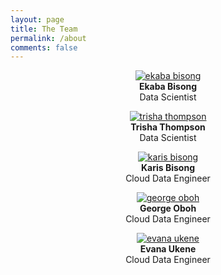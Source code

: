 ```yaml
---
layout: page
title: The Team
permalink: /about
comments: false
---
```


<div class="row justify-content-between">

<!-- <div class="col-md-12">

<p>This website is built with Jekyll and Mediumish template for Jekyll. It's for demonstration purposes, no real content can be found. Mediumish template for Jekyll is compatible with Github pages, in fact even this demo is created with Github Pages and hosted with Github.</p>

<br>
<br>

<h4 style="text-align: center">The Team</h4>

</div> -->

<div class="col-md-4">
<figure style="text-align: center">
<a target="_blank" href="http://ekababisong.org/"><img class="shadow-lg" src="{{site.baseurl}}/assets/images/ekaba.png" alt="ekaba bisong" /></a>
<figcaption> <b>Ekaba Bisong</b> <br> Data Scientist</figcaption>
</figure>
</div>

<div class="col-md-4">
<figure style="text-align: center">
<a target="_blank" href="https://trisha311.github.io/Portfolio/"><img class="shadow-lg" src="{{site.baseurl}}/assets/images/trisha.png" alt="trisha thompson" /></a>
<figcaption> <b>Trisha Thompson</b> <br> Data Scientist</figcaption>
</figure>
</div>

<div class="col-md-4">
<figure style="text-align: center">
<a target="_blank" href="http://karisb.ca/"><img class="shadow-lg" src="{{site.baseurl}}/assets/images/karis.png" alt="karis bisong" /></a>
<figcaption> <b>Karis Bisong</b> <br> Cloud Data Engineer</figcaption>
</figure>
</div>

<div class="col-md-4">
<figure style="text-align: center">
<a target="_blank" href="http://goboh.io/"><img class="shadow-lg" src="{{site.baseurl}}/assets/images/george.png" alt="george oboh" /></a>
<figcaption> <b>George Oboh</b> <br> Cloud Data Engineer</figcaption>
</figure>
</div>

<div class="col-md-4">
<figure style="text-align: center">
<a target="_blank" href="#"><img class="shadow-lg" src="{{site.baseurl}}/assets/images/evana.png" alt="evana ukene" /></a>
<figcaption> <b>Evana Ukene</b> <br> Cloud Data Engineer</figcaption>
</figure>
</div>

<!-- <div class="col-md-4">

<div class="sticky-top sticky-top-80">
<h5>Buy me a coffee</h5>

<p>Thank you for your support! Your donation helps me to maintain and improve <a target="_blank" href="https://github.com/wowthemesnet/mediumish-theme-jekyll">Mediumish <i class="fab fa-github"></i></a>.</p>

<a target="_blank" href="https://www.wowthemes.net/donate/" class="btn btn-danger">Buy me a coffee</a> <a target="_blank" href="https://bootstrapstarter.com/bootstrap-templates/template-mediumish-bootstrap-jekyll/" class="btn btn-warning">Documentation</a>

</div> -->
<!-- </div> -->
</div>
